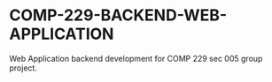 # COMP-229-BACKEND-WEB-APPLICATION
Web Application backend development for COMP 229 sec 005 group project.
